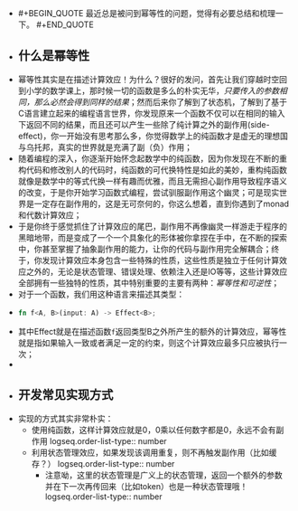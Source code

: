 - #+BEGIN_QUOTE
  最近总是被问到幂等性的问题，觉得有必要总结和梳理一下。
  #+END_QUOTE
- ## 什么是幂等性
- 幂等性其实是在描述计算效应！为什么？很好的发问，首先让我们穿越时空回到小学的数学课上，那时候一切的函数是多么的朴实无华，*只要传入的参数相同，那么必然会得到同样的结果*；然而后来你了解到了状态机，了解到了基于C语言建立起来的编程语言世界，你发现原来一个函数不仅可以在相同的输入下返回不同的结果，而且还可以产生一些除了纯计算之外的副作用(side-effect)，你一开始没有思考那么多，你觉得数学上的纯函数才是虚无的理想国与乌托邦，真实的世界就是充满了副（负）作用；
- 随着编程的深入，你逐渐开始怀念起数学中的纯函数，因为你发现在不断的重构代码和修改别人的代码时，纯函数的可代换特性是如此的美妙，重构纯函数就像是数学中的等式代换一样有趣而优雅，而且无需担心副作用导致程序语义的改变，于是你开始学习函数式编程，尝试驯服副作用这个幽灵；可是现实世界是一定存在副作用的，这是无可奈何的，你这么想着，直到你遇到了monad和代数计算效应；
- 于是你终于感觉抓住了计算效应的尾巴，副作用不再像幽灵一样游走于程序的黑暗地带，而是变成了一个一个具象化的形体被你拿捏在手中，在不断的探索中，你甚至掌握了抽象副作用的能力，让你的代码与副作用完全解耦合；终于，你发现计算效应本身包含一些特殊的性质，这些性质是独立于任何计算效应之外的，无论是状态管理、错误处理、依赖注入还是IO等等，这些计算效应全部拥有一些独特的性质，其中特别重要的主要有两种：*幂等性和可逆性*；
- 对于一个函数，我们用这种语言来描述其类型：
- ```rust
  fn f<A, B>(input: A) -> Effect<B>;
  ```
- 其中Effect就是在描述函数`f`返回类型B之外所产生的额外的计算效应，幂等性就是指如果输入一致或者满足一定的约束，则这个计算效应最多只应被执行一次；
-
- ## 开发常见实现方式
- 实现的方式其实非常朴实：
	- 使用纯函数，这样计算效应就是0，0乘以任何数字都是0，永远不会有副作用
	  logseq.order-list-type:: number
	- 利用状态管理效应，如果发现该调用重复，则不再触发副作用（比如缓存？）
	  logseq.order-list-type:: number
		- 注意呦，这里的状态管理是广义上的状态管理，返回一个额外的参数并在下一次再传回来（比如token）也是一种状态管理哦！
		  logseq.order-list-type:: number